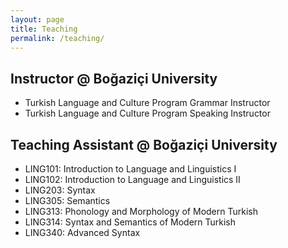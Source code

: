 ```yaml
---
layout: page
title: Teaching
permalink: /teaching/
---
```


## Instructor @ Boğaziçi University

- Turkish Language and Culture Program Grammar Instructor 
- Turkish Language and Culture Program Speaking Instructor
  
## Teaching Assistant @ Boğaziçi University

- LING101: Introduction to Language and Linguistics I 
- LING102: Introduction to Language and Linguistics II
- LING203: Syntax
- LING305: Semantics
- LING313: Phonology and Morphology of Modern Turkish
- LING314: Syntax and Semantics of Modern Turkish
- LING340: Advanced Syntax












